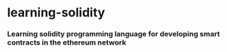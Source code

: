 # learning-solidity
### Learning solidity programming language for developing smart contracts in the ethereum network
